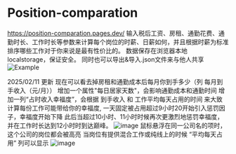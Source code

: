 # Position-comparation
https://position-comparation.pages.dev/
输入税后工资、房租、通勤花费、通勤时长、工作时长等参数来计算每个岗位的时薪、日薪如何，并且根据时薪为标准排序哪些工作对于你来说是最有性价比的。
数据保存在浏览器本地localstorage，保证安全。
同时也可以导出&导入.json文件来与他人共享
![Example](https://github.com/user-attachments/assets/b04c50f5-d76e-493c-9664-d392de103e85)

2025/02/11 更新
现在可以看去掉房租和通勤成本后每月你到手多少（列 每月到手收入（元/月））
增加一个属性"每日居家天数"，会影响通勤成本和通勤时间
增加一列“占时收入幸福度”，会根据 到手收入 和 工作平均每天占用的时间 来大致计算每份工作可能带给你的幸福度,
一天固定被占用超过9小时20开始引入惩罚因子，幸福度开始下降
此后当超过10小时、11小时时候再次更激烈地惩罚幸福度，并在工作时长达到12小时时到达巅峰。
![image](https://github.com/user-attachments/assets/818aa4ec-d987-4024-83be-685eb0d7b159)
鼠标悬浮在同一公司名的项时，这个公司的岗位都会被高亮
当岗位有提供混合工作或纯线上的时候 “平均每天占用” 列可以显示
![image](https://github.com/user-attachments/assets/38f54069-c664-453d-9843-602a3c5c8dd2)
